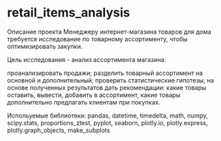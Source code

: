 # retail_items_analysis
Описание проекта
Менеджеру интернет-магазина товаров для дома требуется исследование по товарному ассортименту, чтобы оптимизировать закупки.

Цель исследования - анализ ассортимента магазина:

проанализировать продажи;
разделить товарный ассортимент на основной и дополнительный;
проверить статистические гипотезы;
на основе полученных результатов дать рекомендации:
какие товары оставить, вывести, добавить в ассортимент,
какие товары дополнительно предлагать клиентам при покупках.

Испольуемые библиотеки:
pandas, datetime, timedelta,  math,  numpy,  scipy.stats,  proportions_ztest,
pyplot,  seaborn,  plotly.io,  plotly.express,  plotly.graph_objects,  make_subplots
